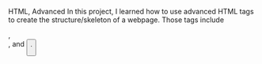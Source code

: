HTML, Advanced
In this project, I learned how to use advanced HTML tags to create  the structure/skeleton of a webpage. Those tags include <div>, <section>, and <button>.
